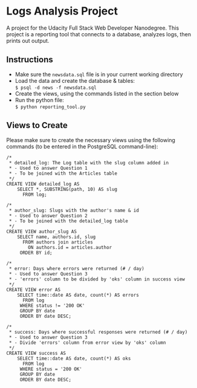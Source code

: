 # Logs Analysis Project

A project for the Udacity Full Stack Web Developer Nanodegree. This project is a reporting tool that connects to a database, analyzes logs, then prints out output.

## Instructions
- Make sure the `newsdata.sql` file is in your current working directory
- Load the data and create the database & tables: <br>
```$ psql -d news -f newsdata.sql```
- Create the views, using the commands listed in the section below
- Run the python file: <br>
```$ python reporting_tool.py```

## Views to Create

Please make sure to create the necessary views using the following commands (to be entered in the PostgreSQL command-line):

```
/*
 * detailed_log: The Log table with the slug column added in
 * - Used to answer Question 1
 * - To be joined with the Articles table
 */
CREATE VIEW detailed_log AS
    SELECT *, SUBSTRING(path, 10) AS slug
      FROM log;

/*
 * author_slug: Slugs with the author's name & id
 * - Used to answer Question 2
 * - To be joined with the detailed_log table
 */
CREATE VIEW author_slug AS
    SELECT name, authors.id, slug
      FROM authors join articles
        ON authors.id = articles.author
     ORDER BY id;

/*
 * error: Days where errors were returned (# / day)
 * - Used to answer Question 3
 * - 'errors' column to be divided by 'oks' column in success view
 */
CREATE VIEW error AS
    SELECT time::date AS date, count(*) AS errors
      FROM log
     WHERE status != '200 OK'
     GROUP BY date
     ORDER BY date DESC;

/*
 * success: Days where successful responses were returned (# / day)
 * - Used to answer Question 3
 * - Divide 'errors' column from error view by 'oks' column
 */
CREATE VIEW success AS
    SELECT time::date AS date, count(*) AS oks
      FROM log
     WHERE status = '200 OK'
     GROUP BY date
     ORDER BY date DESC;
```

